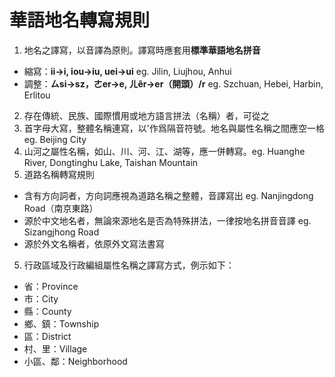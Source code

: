 # 華語地名轉寫規則
1. 地名之譯寫，以音譯為原則。譯寫時應套用**標準華語地名拼音**
* 縮寫：**ii→i, iou→iu, uei→ui** eg. Jilin, Liujhou, Anhui
* 調整：**ㄙsi→sz，ㄜer→e, ㄦêr→er（開頭）/r** eg. Szchuan, Hebei, Harbin, Erlitou
2. 存在傳統、民族、國際慣用或地方語言拼法（名稱）者，可從之
3. 首字母大寫，整體名稱連寫，以'作爲隔音符號。地名與屬性名稱之間應空一格 eg. Beijing City
4. 山河之屬性名稱，如山、川、河、江、湖等，應一併轉寫。eg. Huanghe River, Dongtinghu Lake, Taishan Mountain
5. 道路名稱轉寫規則
* 含有方向詞者，方向詞應視為道路名稱之整體，音譯寫出 eg. Nanjingdong Road（南京東路）
* 源於中文地名者，無論來源地名是否為特殊拼法，一律按地名拼音音譯 eg. Sizangjhong Road
* 源於外文名稱者，依原外文寫法書寫
5. 行政區域及行政編組屬性名稱之譯寫方式，例示如下：
* 省：Province
* 市：City
* 縣：County
* 鄉、鎮：Township
* 區：District
* 村、里：Village
* 小區、鄰：Neighborhood
